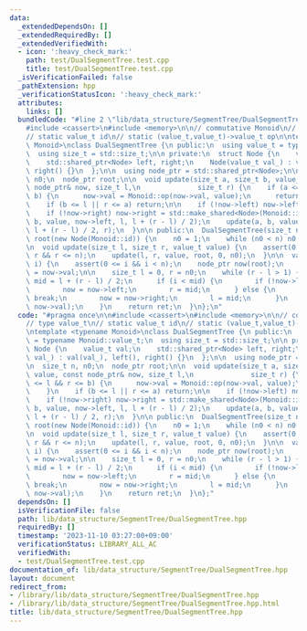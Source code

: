 ```yaml
---
data:
  _extendedDependsOn: []
  _extendedRequiredBy: []
  _extendedVerifiedWith:
  - icon: ':heavy_check_mark:'
    path: test/DualSegmentTree.test.cpp
    title: test/DualSegmentTree.test.cpp
  _isVerificationFailed: false
  _pathExtension: hpp
  _verificationStatusIcon: ':heavy_check_mark:'
  attributes:
    links: []
  bundledCode: "#line 2 \"lib/data_structure/SegmentTree/DualSegmentTree.hpp\"\n\n\
    #include <cassert>\n#include <memory>\n\n// commutative Monoid\n// type value_t\n\
    // static value_t id\n// static (value_t,value_t)->value_t op\n\ntemplate <typename\
    \ Monoid>\nclass DualSegmentTree {\n public:\n  using value_t = typename Monoid::value_t;\n\
    \  using size_t = std::size_t;\n\n private:\n  struct Node {\n    value_t val;\n\
    \    std::shared_ptr<Node> left, right;\n    Node(value_t val_) : val(val_), left(),\
    \ right() {}\n  };\n\n  using node_ptr = std::shared_ptr<Node>;\n\n  size_t n,\
    \ n0;\n  node_ptr root;\n\n  void update(size_t a, size_t b, value_t value, const\
    \ node_ptr& now, size_t l,\n              size_t r) {\n    if (a <= l && r <=\
    \ b) {\n      now->val = Monoid::op(now->val, value);\n      return;\n    }\n\
    \    if (b <= l || r <= a) return;\n\n    if (!now->left) now->left = std::make_shared<Node>(Monoid::id);\n\
    \    if (!now->right) now->right = std::make_shared<Node>(Monoid::id);\n    update(a,\
    \ b, value, now->left, l, l + (r - l) / 2);\n    update(a, b, value, now->right,\
    \ l + (r - l) / 2, r);\n  }\n\n public:\n  DualSegmentTree(size_t n_) : n(n_),\
    \ root(new Node(Monoid::id)) {\n    n0 = 1;\n    while (n0 < n) n0 <<= 1;\n  }\n\
    \n  void update(size_t l, size_t r, value_t value) {\n    assert(0 <= l && l <=\
    \ r && r <= n);\n    update(l, r, value, root, 0, n0);\n  }\n\n  value_t at(size_t\
    \ i) {\n    assert(0 <= i && i < n);\n    node_ptr now(root);\n    value_t ret\
    \ = now->val;\n\n    size_t l = 0, r = n0;\n    while (r - l > 1) {\n      size_t\
    \ mid = l + (r - l) / 2;\n      if (i < mid) {\n        if (!now->left) break;\n\
    \        now = now->left;\n        r = mid;\n      } else {\n        if (!now->right)\
    \ break;\n        now = now->right;\n        l = mid;\n      }\n      ret = Monoid::op(ret,\
    \ now->val);\n    }\n    return ret;\n  }\n};\n"
  code: "#pragma once\n\n#include <cassert>\n#include <memory>\n\n// commutative Monoid\n\
    // type value_t\n// static value_t id\n// static (value_t,value_t)->value_t op\n\
    \ntemplate <typename Monoid>\nclass DualSegmentTree {\n public:\n  using value_t\
    \ = typename Monoid::value_t;\n  using size_t = std::size_t;\n\n private:\n  struct\
    \ Node {\n    value_t val;\n    std::shared_ptr<Node> left, right;\n    Node(value_t\
    \ val_) : val(val_), left(), right() {}\n  };\n\n  using node_ptr = std::shared_ptr<Node>;\n\
    \n  size_t n, n0;\n  node_ptr root;\n\n  void update(size_t a, size_t b, value_t\
    \ value, const node_ptr& now, size_t l,\n              size_t r) {\n    if (a\
    \ <= l && r <= b) {\n      now->val = Monoid::op(now->val, value);\n      return;\n\
    \    }\n    if (b <= l || r <= a) return;\n\n    if (!now->left) now->left = std::make_shared<Node>(Monoid::id);\n\
    \    if (!now->right) now->right = std::make_shared<Node>(Monoid::id);\n    update(a,\
    \ b, value, now->left, l, l + (r - l) / 2);\n    update(a, b, value, now->right,\
    \ l + (r - l) / 2, r);\n  }\n\n public:\n  DualSegmentTree(size_t n_) : n(n_),\
    \ root(new Node(Monoid::id)) {\n    n0 = 1;\n    while (n0 < n) n0 <<= 1;\n  }\n\
    \n  void update(size_t l, size_t r, value_t value) {\n    assert(0 <= l && l <=\
    \ r && r <= n);\n    update(l, r, value, root, 0, n0);\n  }\n\n  value_t at(size_t\
    \ i) {\n    assert(0 <= i && i < n);\n    node_ptr now(root);\n    value_t ret\
    \ = now->val;\n\n    size_t l = 0, r = n0;\n    while (r - l > 1) {\n      size_t\
    \ mid = l + (r - l) / 2;\n      if (i < mid) {\n        if (!now->left) break;\n\
    \        now = now->left;\n        r = mid;\n      } else {\n        if (!now->right)\
    \ break;\n        now = now->right;\n        l = mid;\n      }\n      ret = Monoid::op(ret,\
    \ now->val);\n    }\n    return ret;\n  }\n};"
  dependsOn: []
  isVerificationFile: false
  path: lib/data_structure/SegmentTree/DualSegmentTree.hpp
  requiredBy: []
  timestamp: '2023-11-10 03:27:00+09:00'
  verificationStatus: LIBRARY_ALL_AC
  verifiedWith:
  - test/DualSegmentTree.test.cpp
documentation_of: lib/data_structure/SegmentTree/DualSegmentTree.hpp
layout: document
redirect_from:
- /library/lib/data_structure/SegmentTree/DualSegmentTree.hpp
- /library/lib/data_structure/SegmentTree/DualSegmentTree.hpp.html
title: lib/data_structure/SegmentTree/DualSegmentTree.hpp
---
```

